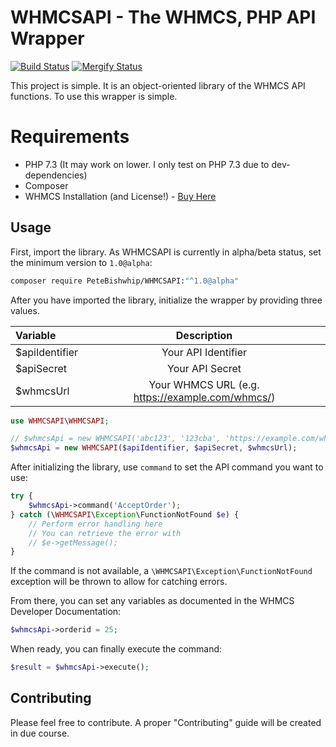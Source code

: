 # WHMCSAPI - The WHMCS, PHP API Wrapper
[![Build Status](https://travis-ci.org/PeteBishwhip/WHMCSAPI.svg?branch=master)](https://travis-ci.org/PeteBishwhip/WHMCSAPI)
[![Mergify Status][mergify-status]][mergify]

This project is simple. It is an object-oriented library of the WHMCS API functions.
To use this wrapper is simple.

# Requirements
- PHP 7.3 (It may work on lower. I only test on PHP 7.3 due to dev-dependencies)
- Composer
- WHMCS Installation (and License!) - [Buy Here](https://www.whmcs.com/members/aff.php?aff=40067)

## Usage
First, import the library. As WHMCSAPI is currently in alpha/beta status, set the minimum version to `1.0@alpha`:
```bash
composer require PeteBishwhip/WHMCSAPI:"^1.0@alpha"
```

After you have imported the library, initialize the wrapper by providing three values.

| Variable       | Description                                          |
|:-------------- |:----------------------------------------------------:|
| $apiIdentifier | Your API Identifier                                  |
| $apiSecret     | Your API Secret                                      |
| $whmcsUrl      | Your WHMCS URL (e.g. https://example.com/whmcs/)     |

```php
use WHMCSAPI\WHMCSAPI;

// $whmcsApi = new WHMCSAPI('abc123', '123cba', 'https://example.com/whmcs/');
$whmcsApi = new WHMCSAPI($apiIdentifier, $apiSecret, $whmcsUrl);
```

After initializing the library, use `command` to set the API command you want to use:

```php
try {
    $whmcsApi->command('AcceptOrder');
} catch (\WHMCSAPI\Exception\FunctionNotFound $e) {
    // Perform error handling here
    // You can retrieve the error with
    // $e->getMessage();
}
```
If the command is not available, a `\WHMCSAPI\Exception\FunctionNotFound` exception will be thrown to allow for catching errors.

From there, you can set any variables as documented in the WHMCS Developer Documentation:

```php
$whmcsApi->orderid = 25;
```

When ready, you can finally execute the command:
```php
$result = $whmcsApi->execute();
```

## Contributing
Please feel free to contribute. A proper "Contributing" guide will be created in due course.

[mergify]: https://mergify.io
[mergify-status]: https://img.shields.io/endpoint.svg?url=https://gh.mergify.io/badges/PeteBishwhip/WHMCSAPI&style=flat
